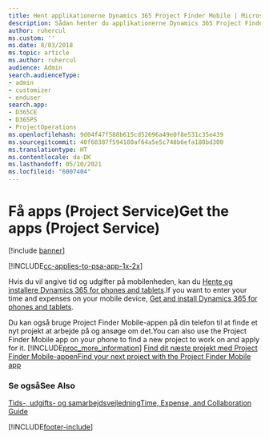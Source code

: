 ```yaml
---
title: Hent applikationerne Dynamics 365 Project Finder Mobile | MicrosoftDocs
description: Sådan henter du applikationerne Dynamics 365 Project Finder Mobile
author: ruhercul
ms.custom: ''
ms.date: 8/03/2018
ms.topic: article
ms.author: ruhercul
audience: Admin
search.audienceType:
- admin
- customizer
- enduser
search.app:
- D365CE
- D365PS
- ProjectOperations
ms.openlocfilehash: 9d04f47f588b615cd52696a49e0f8e531c35e439
ms.sourcegitcommit: 40f68387f594180af64a5e5c748b6efa188bd300
ms.translationtype: HT
ms.contentlocale: da-DK
ms.lasthandoff: 05/10/2021
ms.locfileid: "6007404"
---
```

# <a name="get-the-apps-project-service"></a><span data-ttu-id="7d13e-103">Få apps (Project Service)</span><span class="sxs-lookup"><span data-stu-id="7d13e-103">Get the apps (Project Service)</span></span>

[!include [banner](../includes/psa-now-project-operations.md)]

[!INCLUDE[cc-applies-to-psa-app-1x-2x](../includes/cc-applies-to-psa-app-1x-2x.md)]

<span data-ttu-id="7d13e-104">Hvis du vil angive tid og udgifter på mobilenheden, kan du [Hente og installere Dynamics 365 for phones and tablets](/dynamics365/mobile-app/dynamics-365-phones-tablets-users-guide).</span><span class="sxs-lookup"><span data-stu-id="7d13e-104">If you want to enter your time and expenses on your mobile device, [Get and install Dynamics 365 for phones and tablets](/dynamics365/mobile-app/dynamics-365-phones-tablets-users-guide).</span></span>  
  
 <span data-ttu-id="7d13e-105">Du kan også bruge Project Finder Mobile-appen på din telefon til at finde et nyt projekt at arbejde på og ansøge om det.</span><span class="sxs-lookup"><span data-stu-id="7d13e-105">You can also use the Project Finder Mobile app on your phone to find a new project to work on and apply for it.</span></span> [!INCLUDE[proc_more_information](../includes/proc-more-information.md)] <span data-ttu-id="7d13e-106">[Find dit næste projekt med Project Finder Mobile-appen](../psa/find-next-project-finder-mobile-app.md)</span><span class="sxs-lookup"><span data-stu-id="7d13e-106">[Find your next project with the Project Finder Mobile app](../psa/find-next-project-finder-mobile-app.md)</span></span> 
  
### <a name="see-also"></a><span data-ttu-id="7d13e-107">Se også</span><span class="sxs-lookup"><span data-stu-id="7d13e-107">See Also</span></span>  
 [<span data-ttu-id="7d13e-108">Tids-, udgifts- og samarbejdsvejledning</span><span class="sxs-lookup"><span data-stu-id="7d13e-108">Time, Expense, and Collaboration Guide</span></span>](../psa/time-expense-collaboration-guide.md)


[!INCLUDE[footer-include](../includes/footer-banner.md)]